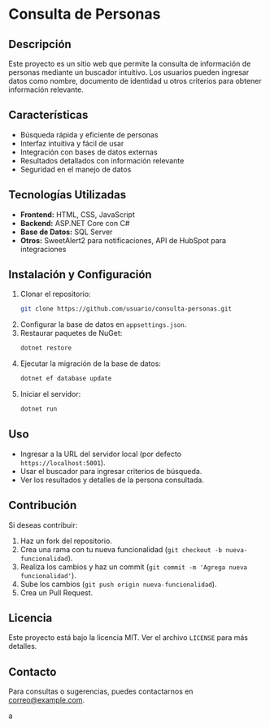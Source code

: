 # Consulta de Personas

## Descripción

Este proyecto es un sitio web que permite la consulta de información de personas mediante un buscador intuitivo. Los usuarios pueden ingresar datos como nombre, documento de identidad u otros criterios para obtener información relevante.

## Características

- Búsqueda rápida y eficiente de personas
- Interfaz intuitiva y fácil de usar
- Integración con bases de datos externas
- Resultados detallados con información relevante
- Seguridad en el manejo de datos

## Tecnologías Utilizadas

- **Frontend:** HTML, CSS, JavaScript
- **Backend:** ASP.NET Core con C#
- **Base de Datos:** SQL Server
- **Otros:** SweetAlert2 para notificaciones, API de HubSpot para integraciones

## Instalación y Configuración

1. Clonar el repositorio:
   ```bash
   git clone https://github.com/usuario/consulta-personas.git
   ```
2. Configurar la base de datos en `appsettings.json`.
3. Restaurar paquetes de NuGet:
   ```bash
   dotnet restore
   ```
4. Ejecutar la migración de la base de datos:
   ```bash
   dotnet ef database update
   ```
5. Iniciar el servidor:
   ```bash
   dotnet run
   ```

## Uso

- Ingresar a la URL del servidor local (por defecto `https://localhost:5001`).
- Usar el buscador para ingresar criterios de búsqueda.
- Ver los resultados y detalles de la persona consultada.

## Contribución

Si deseas contribuir:

1. Haz un fork del repositorio.
2. Crea una rama con tu nueva funcionalidad (`git checkout -b nueva-funcionalidad`).
3. Realiza los cambios y haz un commit (`git commit -m 'Agrega nueva funcionalidad'`).
4. Sube los cambios (`git push origin nueva-funcionalidad`).
5. Crea un Pull Request.

## Licencia

Este proyecto está bajo la licencia MIT. Ver el archivo `LICENSE` para más detalles.

## Contacto

Para consultas o sugerencias, puedes contactarnos en [correo@example.com](mailto\:correo@example.com).

a
